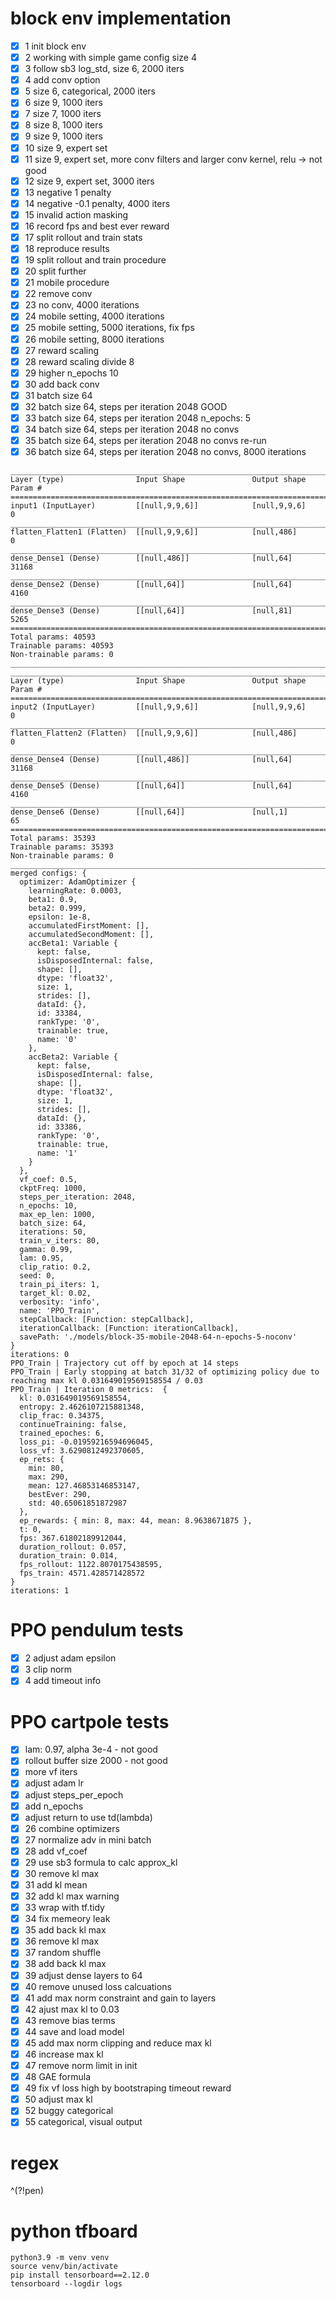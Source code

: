 # block env implementation

- [x] 1 init block env
- [x] 2 working with simple game config size 4
- [x] 3 follow sb3 log_std, size 6, 2000 iters
- [x] 4 add conv option
- [x] 5 size 6, categorical, 2000 iters
- [x] 6 size 9, 1000 iters
- [x] 7 size 7, 1000 iters
- [x] 8 size 8, 1000 iters
- [x] 9 size 9, 1000 iters
- [x] 10 size 9, expert set
- [x] 11 size 9, expert set, more conv filters and larger conv kernel, relu -> not good
- [x] 12 size 9, expert set, 3000 iters
- [x] 13 negative 1 penalty
- [x] 14 negative -0.1 penalty, 4000 iters
- [x] 15 invalid action masking
- [x] 16 record fps and best ever reward
- [x] 17 split rollout and train stats
- [x] 18 reproduce results
- [x] 19 split rollout and train procedure
- [x] 20 split further
- [x] 21 mobile procedure
- [x] 22 remove conv
- [x] 23 no conv, 4000 iterations
- [x] 24 mobile setting, 4000 iterations
- [x] 25 mobile setting, 5000 iterations, fix fps
- [x] 26 mobile setting, 8000 iterations
- [x] 27 reward scaling
- [x] 28 reward scaling divide 8
- [x] 29 higher n_epochs 10
- [x] 30 add back conv
- [x] 31 batch size 64
- [x] 32 batch size 64, steps per iteration 2048 GOOD
- [x] 33 batch size 64, steps per iteration 2048 n_epochs: 5
- [x] 34 batch size 64, steps per iteration 2048 no convs
- [x] 35 batch size 64, steps per iteration 2048 no convs re-run
- [x] 36 batch size 64, steps per iteration 2048 no convs, 8000 iterations

```
__________________________________________________________________________________________
Layer (type)                Input Shape               Output shape              Param #   
==========================================================================================
input1 (InputLayer)         [[null,9,9,6]]            [null,9,9,6]              0         
__________________________________________________________________________________________
flatten_Flatten1 (Flatten)  [[null,9,9,6]]            [null,486]                0         
__________________________________________________________________________________________
dense_Dense1 (Dense)        [[null,486]]              [null,64]                 31168     
__________________________________________________________________________________________
dense_Dense2 (Dense)        [[null,64]]               [null,64]                 4160      
__________________________________________________________________________________________
dense_Dense3 (Dense)        [[null,64]]               [null,81]                 5265      
==========================================================================================
Total params: 40593
Trainable params: 40593
Non-trainable params: 0
__________________________________________________________________________________________
__________________________________________________________________________________________
Layer (type)                Input Shape               Output shape              Param #   
==========================================================================================
input2 (InputLayer)         [[null,9,9,6]]            [null,9,9,6]              0         
__________________________________________________________________________________________
flatten_Flatten2 (Flatten)  [[null,9,9,6]]            [null,486]                0         
__________________________________________________________________________________________
dense_Dense4 (Dense)        [[null,486]]              [null,64]                 31168     
__________________________________________________________________________________________
dense_Dense5 (Dense)        [[null,64]]               [null,64]                 4160      
__________________________________________________________________________________________
dense_Dense6 (Dense)        [[null,64]]               [null,1]                  65        
==========================================================================================
Total params: 35393
Trainable params: 35393
Non-trainable params: 0
__________________________________________________________________________________________
merged configs: {
  optimizer: AdamOptimizer {
    learningRate: 0.0003,
    beta1: 0.9,
    beta2: 0.999,
    epsilon: 1e-8,
    accumulatedFirstMoment: [],
    accumulatedSecondMoment: [],
    accBeta1: Variable {
      kept: false,
      isDisposedInternal: false,
      shape: [],
      dtype: 'float32',
      size: 1,
      strides: [],
      dataId: {},
      id: 33384,
      rankType: '0',
      trainable: true,
      name: '0'
    },
    accBeta2: Variable {
      kept: false,
      isDisposedInternal: false,
      shape: [],
      dtype: 'float32',
      size: 1,
      strides: [],
      dataId: {},
      id: 33386,
      rankType: '0',
      trainable: true,
      name: '1'
    }
  },
  vf_coef: 0.5,
  ckptFreq: 1000,
  steps_per_iteration: 2048,
  n_epochs: 10,
  max_ep_len: 1000,
  batch_size: 64,
  iterations: 50,
  train_v_iters: 80,
  gamma: 0.99,
  lam: 0.95,
  clip_ratio: 0.2,
  seed: 0,
  train_pi_iters: 1,
  target_kl: 0.02,
  verbosity: 'info',
  name: 'PPO_Train',
  stepCallback: [Function: stepCallback],
  iterationCallback: [Function: iterationCallback],
  savePath: './models/block-35-mobile-2048-64-n-epochs-5-noconv'
}
iterations: 0
PPO_Train | Trajectory cut off by epoch at 14 steps
PPO_Train | Early stopping at batch 31/32 of optimizing policy due to reaching max kl 0.031649019569158554 / 0.03
PPO_Train | Iteration 0 metrics:  {
  kl: 0.031649019569158554,
  entropy: 2.4626107215881348,
  clip_frac: 0.34375,
  continueTraining: false,
  trained_epoches: 6,
  loss_pi: -0.01959216594696045,
  loss_vf: 3.6290812492370605,
  ep_rets: {
    min: 80,
    max: 290,
    mean: 127.46853146853147,
    bestEver: 290,
    std: 40.65061851872987
  },
  ep_rewards: { min: 8, max: 44, mean: 8.9638671875 },
  t: 0,
  fps: 367.61802189912044,
  duration_rollout: 0.057,
  duration_train: 0.014,
  fps_rollout: 1122.8070175438595,
  fps_train: 4571.428571428572
}
iterations: 1
```

# PPO pendulum tests

- [x] 2 adjust adam epsilon
- [x] 3 clip norm
- [x] 4 add timeout info

# PPO cartpole tests

- [x] lam: 0.97, alpha 3e-4 - not good
- [x] rollout buffer size 2000 - not good
- [x] more vf iters
- [x] adjust adam lr
- [x] adjust steps_per_epoch
- [x] add n_epochs
- [x] adjust return to use td(lambda)
- [x] 26 combine optimizers
- [x] 27 normalize adv in mini batch
- [x] 28 add vf_coef
- [x] 29 use sb3 formula to calc approx_kl
- [x] 30 remove kl max
- [x] 31 add kl mean
- [x] 32 add kl max warning
- [x] 33 wrap with tf.tidy
- [x] 34 fix memeory leak
- [x] 35 add back kl max
- [x] 36 remove kl max
- [x] 37 random shuffle
- [x] 38 add back kl max
- [x] 39 adjust dense layers to 64
- [x] 40 remove unused loss calcuations
- [x] 41 add max norm constraint and gain to layers
- [x] 42 ajust max kl to 0.03
- [x] 43 remove bias terms
- [x] 44 save and load model
- [x] 45 add max norm clipping and reduce max kl
- [x] 46 increase max kl
- [x] 47 remove norm limit in init
- [x] 48 GAE formula
- [x] 49 fix vf loss high by bootstraping timeout reward
- [x] 50 adjust max kl
- [x] 52 buggy categorical
- [x] 55 categorical, visual output

# regex

^(?!pen)

# python tfboard

```
python3.9 -m venv venv
source venv/bin/activate
pip install tensorboard==2.12.0
tensorboard --logdir logs
```